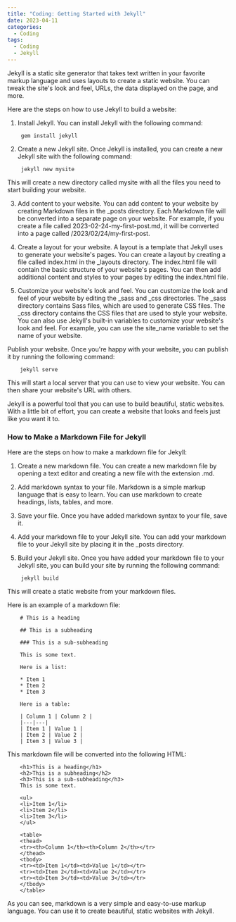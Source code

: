```yaml
---
title: "Coding: Getting Started with Jekyll"
date: 2023-04-11
categories:
  - Coding
tags:
  - Coding
  - Jekyll
---
```


Jekyll is a static site generator that takes text written in your favorite markup language and uses layouts to create a static website. You can tweak the site's look and feel, URLs, the data displayed on the page, and more.

Here are the steps on how to use Jekyll to build a website:

1. Install Jekyll. You can install Jekyll with the following command:

        gem install jekyll

2. Create a new Jekyll site. Once Jekyll is installed, you can create a new Jekyll site with the following command:

        jekyll new mysite

This will create a new directory called mysite with all the files you need to start building your website.

3. Add content to your website. You can add content to your website by creating Markdown files in the _posts directory. Each Markdown file will be converted into a separate page on your website.
For example, if you create a file called 2023-02-24-my-first-post.md, it will be converted into a page called /2023/02/24/my-first-post.

4. Create a layout for your website. A layout is a template that Jekyll uses to generate your website's pages. You can create a layout by creating a file called index.html in the _layouts directory.
The index.html file will contain the basic structure of your website's pages. You can then add additional content and styles to your pages by editing the index.html file.

5. Customize your website's look and feel. You can customize the look and feel of your website by editing the _sass and _css directories. The _sass directory contains Sass files, which are used to generate CSS files. The _css directory contains the CSS files that are used to style your website.
You can also use Jekyll's built-in variables to customize your website's look and feel. For example, you can use the site_name variable to set the name of your website.

Publish your website. Once you're happy with your website, you can publish it by running the following command:

        jekyll serve
        
This will start a local server that you can use to view your website. You can then share your website's URL with others.

Jekyll is a powerful tool that you can use to build beautiful, static websites. With a little bit of effort, you can create a website that looks and feels just like you want it to.

### How to Make a Markdown File for Jekyll

Here are the steps on how to make a markdown file for Jekyll:

1. Create a new markdown file.
You can create a new markdown file by opening a text editor and creating a new file with the extension .md.

2. Add markdown syntax to your file.
Markdown is a simple markup language that is easy to learn. You can use markdown to create headings, lists, tables, and more.

3. Save your file.
Once you have added markdown syntax to your file, save it.

4. Add your markdown file to your Jekyll site.
You can add your markdown file to your Jekyll site by placing it in the _posts directory.

5. Build your Jekyll site.
Once you have added your markdown file to your Jekyll site, you can build your site by running the following command:

        jekyll build

This will create a static website from your markdown files.

Here is an example of a markdown file:

        # This is a heading

        ## This is a subheading

        ### This is a sub-subheading

        This is some text.

        Here is a list:

        * Item 1
        * Item 2
        * Item 3

        Here is a table:

        | Column 1 | Column 2 |
        |---|---|
        | Item 1 | Value 1 |
        | Item 2 | Value 2 |
        | Item 3 | Value 3 |

This markdown file will be converted into the following HTML:

        <h1>This is a heading</h1>
        <h2>This is a subheading</h2>
        <h3>This is a sub-subheading</h3>
        This is some text.

        <ul>
        <li>Item 1</li>
        <li>Item 2</li>
        <li>Item 3</li>
        </ul>

        <table>
        <thead>
        <tr><th>Column 1</th><th>Column 2</th></tr>
        </thead>
        <tbody>
        <tr><td>Item 1</td><td>Value 1</td></tr>
        <tr><td>Item 2</td><td>Value 2</td></tr>
        <tr><td>Item 3</td><td>Value 3</td></tr>
        </tbody>
        </table>

As you can see, markdown is a very simple and easy-to-use markup language. You can use it to create beautiful, static websites with Jekyll.